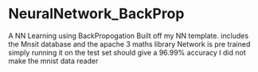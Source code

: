 # NeuralNetwork_BackProp
 A NN Learning using BackPropogation Built off my NN template. includes the Mnsit database and the apache 3 maths library
Network is pre trained simply running it on the test set should give a 96.99% accuracy
I did not make the mnist data reader
